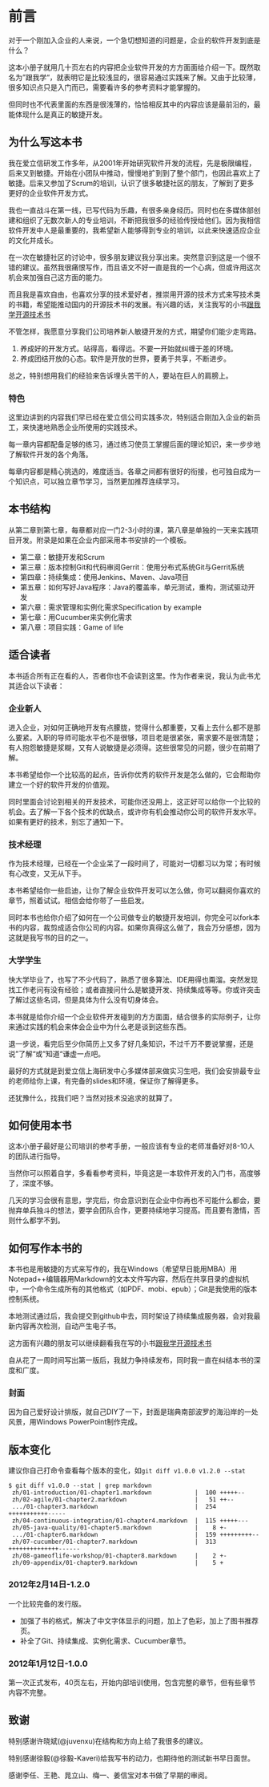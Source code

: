 # 前言 #

对于一个刚加入企业的人来说，一个急切想知道的问题是，企业的软件开发到底是什么？

这本小册子就用几十页左右的内容把企业软件开发的方方面面给介绍一下。既然取名为”跟我学“，就表明它是比较浅显的，很容易通过实践来了解。又由于比较薄，很多知识点只是入门而已，需要看许多的参考资料才能掌握的。

但同时也不代表里面的东西是很浅薄的，恰恰相反其中的内容应该是最前沿的，最能体现什么是真正的敏捷开发。

## 为什么写这本书 ###
我在爱立信研发工作多年，从2001年开始研究软件开发的流程，先是极限编程，后来又到敏捷。开始在小团队中推动，慢慢地扩到到了整个部门，也因此喜欢上了敏捷。后来又参加了Scrum的培训，认识了很多敏捷社区的朋友，了解到了更多更好的企业软件开发方式。

我也一直战斗在第一线，已写代码为乐趣，有很多亲身经历。同时也在多媒体部创建和组织了无数次新人的专业培训，不断把我很多的经验传授给他们。因为我相信软件开发中人是最重要的，我希望新人能够得到专业的培训，以此来快速适应企业的文化并成长。

在一次在敏捷社区的讨论中，很多朋友建议我分享出来。突然意识到这是一个很不错的建议。虽然我很痛恨写作，而且语文不好一直是我的一个心病，但或许用这次机会来加强自己这方面的能力。

而且我是喜欢自由，也喜欢分享的技术爱好者，推崇用开源的技术方式来写技术类的书籍，希望能推动国内的开源技术书的发展。有兴趣的话，关注我写的小书[跟我学开源技术书](https://github.com/downloads/larrycai/kaiyuanbook/kaiyuanbook.zh.book.pdf)

不管怎样，我愿意分享我们公司培养新人敏捷开发的方式，期望你们能少走弯路。

  1. 养成好的开发方式。站得高，看得远。不要一开始就纠缠于差的环境。
  2. 养成团结开放的心态。软件是开放的世界，要勇于共享，不断进步。

总之，特别想用我们的经验来告诉埋头苦干的人，要站在巨人的肩膀上。

### 特色 ###
这里边讲到的内容我们早已经在爱立信公司实践多次，特别适合刚加入企业的新员工，来快速地熟悉企业所使用的实践技术。

每一章内容都配备足够的练习，通过练习使员工掌握后面的理论知识，来一步步地了解软件开发的各个角落。

每章内容都是精心挑选的，难度适当。各章之间都有很好的衔接，也可独自成为一个知识点，可以独立章节学习，当然更加推荐连续学习。

## 本书结构 ##
从第二章到第七章，每章都对应一门2-3小时的课，第八章是单独的一天来实践项目开发。附录是如果在企业内部采用本书安排的一个模板。

  * 第二章：敏捷开发和Scrum
  * 第三章：版本控制Git和代码审阅Gerrit：使用分布式系统Git与Gerrit系统
  * 第四章：持续集成：使用Jenkins、Maven、Java项目
  * 第五章：如何写好Java程序：Java的覆盖率，单元测试，重构，测试驱动开发
  * 第六章：需求管理和实例化需求Specification by example
  * 第七章：用Cucumber来实例化需求
  * 第八章：项目实践：Game of life

## 适合读者 ##
本书适合所有正在看的人，否者你也不会读到这里。作为作者来说，我认为此书尤其适合以下读者：

### 企业新人 ###
进入企业，对如何正确地开发有点朦胧，觉得什么都重要，又看上去什么都不是那么要紧。入职的导师可能水平也不是很够，项目老是很紧张，需求要不是很清楚；有人抱怨敏捷是浆糊，又有人说敏捷是必须得。这些很常见的问题，很少在前期了解。

本书希望给你一个比较高的起点，告诉你优秀的软件开发是怎么做的，它会帮助你建立一个好的软件开发的价值观。

同时里面会讨论到相关的开发技术，可能你还没用上，这正好可以给你一个比较的机会。去了解一下各个技术的优缺点，或许你有机会推动你公司的软件开发水平。如果有更好的技术，别忘了通知一下。

### 技术经理 ###
作为技术经理，已经在一个企业呆了一段时间了，可能对一切都习以为常；有时候有心改变，又无从下手。

本书希望给你一些启迪，让你了解企业软件开发可以怎么做，你可以翻阅你喜欢的章节，照着试试。相信会给你带了一些启发。

同时本书也给你介绍了如何在一个公司做专业的敏捷开发培训，你完全可以fork本书的内容，裁剪成适合你公司的内容。如果你真得这么做了，我会万分感想，因为这就是我写书的目的之一。

### 大学学生 ###
快大学毕业了，也写了不少代码了，熟悉了很多算法、IDE用得也甭溜。突然发现找工作老问有没有经验；或者直接问什么是敏捷开发、持续集成等等。你或许突击了解过这些名词，但是具体为什么没有切身体会。

本书就是给你介绍一个企业软件开发碰到的方方面面，结合很多的实际例子，让你来通过实践的机会来体会企业中为什么老是谈到这些东西。

退一步说，看完后至少你简历上又多了好几条知识，不过千万不要说掌握，还是说”了解“或”知道“谦虚一点吧。

最好的方式就是到爱立信上海研发中心多媒体部来做实习生吧，我们会安排最专业的老师给你上课，有完备的slides和环境，保证你了解得更多。

还犹豫什么，找我们吧？当然对技术没追求的就算了。
 
## 如何使用本书 ##
这本小册子最好是公司培训的参考手册，一般应该有专业的老师准备好对8-10人的团队进行指导。

当然你可以照着自学，多看看参考资料，毕竟这是一本软件开发的入门书，高度够了，深度不够。

几天的学习会很有意思，学完后，你会意识到在企业中你再也不可能什么都会，要抛弃单兵独斗的想法，要学会团队合作，更要持续地学习提高。而且要有激情，否则什么都学不到。

## 如何写作本书的 ##
本书也是用敏捷的方式来写作的，我在Windows（希望早日能用MBA）用Notepad++编辑器用Markdown的文本文件写内容，然后在共享目录的虚拟机中，一个命令生成所有的其他格式（如PDF、mobi、epub）；Git是我使用的版本控制系统。

本地测试通过后，我会提交到github中去，同时架设了持续集成服务器，会对我最新内容再次检测，自动产生电子书。

这方面有兴趣的朋友可以继续翻看我在写的小书[跟我学开源技术书](https://github.com/downloads/larrycai/kaiyuanbook/kaiyuanbook.zh.book.pdf)

自从花了一周时间写出第一版后，我就力争持续发布，同时我一直在纠结本书的深度和广度。

### 封面 ###
因为自己爱好设计排版，就自己DIY了一下，封面是瑞典南部波罗的海沿岸的一处风景，用Windows PowerPoint制作完成。

## 版本变化 ##
建议你自己打命令查看每个版本的变化，如`git diff v1.0.0 v1.2.0 --stat`

~~~~~~~~~~ {.bash}
$ git diff v1.0.0 --stat | grep markdown
 zh/01-introduction/01-chapter1.markdown            |  100 +++++--
 zh/02-agile/01-chapter2.markdown                   |   51 ++--
 .../01-chapter3.markdown                           |  254 +++++++++++-----
 zh/04-continuous-integration/01-chapter4.markdown  |  115 +++++---
 zh/05-java-quality/01-chapter5.markdown            |    8 +-
 .../01-chapter6.markdown                           |  159 +++++++++--
 zh/07-cucumber/01-chapter7.markdown                |  313 ++++++++++++++------
 zh/08-gameoflife-workshop/01-chapter8.markdown     |    2 +-
 zh/09-appendix/01-chapter9.markdown                |    5 +
~~~~~~~~~~~

### 2012年2月14日-1.2.0 ###
一个比较完备的发行版。

 * 加强了书的格式，解决了中文字体显示的问题，加上了色彩，加上了图书推荐页。
 * 补全了Git、持续集成、实例化需求、Cucumber章节。

### 2012年1月12日-1.0.0 ###
第一次正式发布，40页左右，开始内部培训使用，包含完整的章节，但有些章节内容不完整。

## 致谢 ##
特别感谢许晓斌(@juvenxu)在结构和方向上给了我很多的建议。

特别感谢徐毅(@徐毅-Kaveri)给我写书的动力，也期待他的测试新书早日面世。

感谢李任、王艳、晁立山、梅一、姜信宝对本书做了早期的审阅。